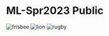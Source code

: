 # ML-Spr2023 Public
![frisbee](https://user-images.githubusercontent.com/106501628/214765663-65f713c6-f18f-4a7a-b5c9-11b6194e6e30.jpg)
![lion](https://user-images.githubusercontent.com/106501628/214765716-c1890009-9c09-4ec0-84fa-1c9507cb0225.jpg)
![rugby](https://user-images.githubusercontent.com/106501628/214765789-2369d06e-213f-438e-96ec-82ce552da4b6.jpg)
